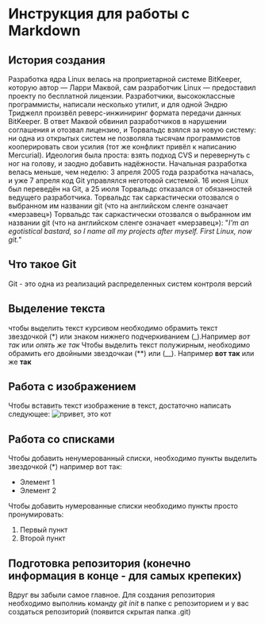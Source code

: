 # Инструкция для работы с Markdown

## История создания 
Разработка ядра Linux велась на проприетарной системе BitKeeper, которую автор — Ларри Маквой, сам разработчик Linux — предоставил проекту по бесплатной лицензии. Разработчики, высококлассные программисты, написали несколько утилит, и для одной Эндрю Триджелл произвёл реверс-инжиниринг формата передачи данных BitKeeper. В ответ Маквой обвинил разработчиков в нарушении соглашения и отозвал лицензию, и Торвальдс взялся за новую систему: ни одна из открытых систем не позволяла тысячам программистов кооперировать свои усилия (тот же конфликт привёл к написанию Mercurial). Идеология была проста: взять подход CVS и перевернуть с ног на голову, и заодно добавить надёжности. Начальная разработка велась меньше, чем неделю: 3 апреля 2005 года разработка началась, и уже 7 апреля код Git управлялся неготовой системой. 16 июня Linux был переведён на Git, а 25 июля Торвальдс отказался от обязанностей ведущего разработчика. Торвальдс так саркастически отозвался о выбранном им названии git (что на английском сленге означает «мерзавец») Торвальдс так саркастически отозвался о выбранном им названии git (что на английском сленге означает «мерзавец»): "*I'm an egotistical bastard, so I name all my projects after myself. First Linux, now git.*"
## Что такое Git
Git - это одна из реализаций распределенных систем контроля версий
## Выделение текста 
чтобы выделить текст курсивом необходимо обрамить текст звездочкой (*) или знаком нижнего подчеркиванием (_).Например *вот так* или _опять же так_
Чтобы выделить текст полужирным, необходимо обрамить его двойными звездочкаи (**) или (__). Например **вот так** или же __так__  


## Работа с изображением 
Чтобы вставить текст изображение в текст, достаточно написать следующее: 
![привет, это кот](кот.jpg)
## Работа cо списками
Чтобы добавить ненумерованный списки, необходимо пункты выделить звездочкой (*) например вот так:
* Элемент 1
* Элемент 2

Чтобы добавить нумерованные списки необходимо пункты просто пронумировать:
1. Первый пункт
2. Второй пункт


## Подготовка репозитория (конечно информация в конце - для самых крепеких)
Вдруг вы забыли самое главное. Для создания репозитория необходимо выполниь команду *git init* в папке с репозиторием и у вас создаться репозиторий (появится скрытая папка .git)